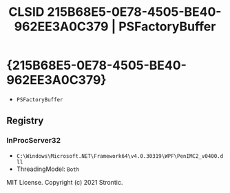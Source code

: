 ﻿---
title: "CLSID 215B68E5-0E78-4505-BE40-962EE3A0C379 | PSFactoryBuffer"
excerpt: What is COM-Object CLSID 215B68E5-0E78-4505-BE40-962EE3A0C379?
---

# {215B68E5-0E78-4505-BE40-962EE3A0C379}

* `PSFactoryBuffer`

## Registry


### InProcServer32

* `C:\Windows\Microsoft.NET\Framework64\v4.0.30319\WPF\PenIMC2_v0400.dll`
* ThreadingModel: `Both`

MIT License. Copyright (c) 2021 Strontic.


